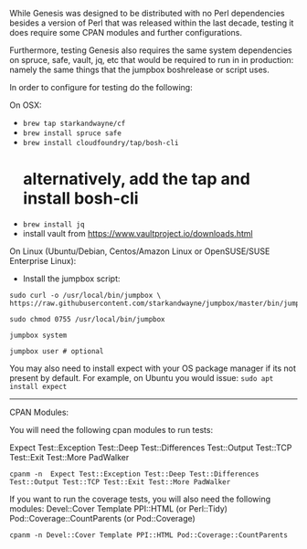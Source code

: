 While Genesis was designed to be distributed with no Perl dependencies besides
a version of Perl that was released within the last decade, testing it does
require some CPAN modules and further configurations.

Furthermore, testing Genesis also requires the same system dependencies on
spruce, safe, vault, jq, etc that would be required to run in in production:
namely the same things that the jumpbox boshrelease or script uses.

In order to configure for testing do the following:

On OSX:
  * `brew tap starkandwayne/cf`
  * `brew install spruce safe`
  * `brew install cloudfoundry/tap/bosh-cli` 
    # alternatively, add the tap and install bosh-cli
  * `brew install jq`
  * install vault from https://www.vaultproject.io/downloads.html

On Linux (Ubuntu/Debian, Centos/Amazon Linux or OpenSUSE/SUSE Enterprise Linux):
  * Install the jumpbox script:

  ```
  sudo curl -o /usr/local/bin/jumpbox \
  https://raw.githubusercontent.com/starkandwayne/jumpbox/master/bin/jumpbox

  sudo chmod 0755 /usr/local/bin/jumpbox

  jumpbox system

  jumpbox user # optional
  ```

  You may also need to install expect with your OS package manager if its not
  present by default.  For example, on Ubuntu you would issue:
  `sudo apt install expect`

---

CPAN Modules:

You will need the following cpan modules to run tests:

Expect
Test::Exception
Test::Deep
Test::Differences
Test::Output
Test::TCP
Test::Exit
Test::More
PadWalker

```
cpanm -n  Expect Test::Exception Test::Deep Test::Differences Test::Output Test::TCP Test::Exit Test::More PadWalker
```

If you want to run the coverage tests, you will also need the following modules:
Devel::Cover
Template
PPI::HTML (or Perl::Tidy)
Pod::Coverage::CountParents (or Pod::Coverage)

```
cpanm -n Devel::Cover Template PPI::HTML Pod::Coverage::CountParents
```
